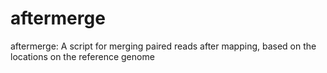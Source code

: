 # aftermerge
aftermerge: A script for merging paired reads after mapping, based on the locations on the reference genome
